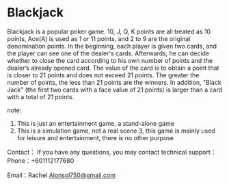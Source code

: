 # Blackjack

Blackjack is a popular poker game. 10, J, Q, K points are all treated as 10 points, Ace(A) is used as 1 or 11 points, and 2 to 9 are the original denomination points. In the beginning, each player is given two cards, and the player can see one of the dealer's cards. Afterwards, he can decide whether to close the card according to his own number of points and the dealer’s already opened card. The value of the card is to obtain a point that is closer to 21 points and does not exceed 21 points. The greater the number of points, the less than 21 points are the winners. In addition, "Black Jack" (the first two cards with a face value of 21 points) is larger than a card with a total of 21 points.

note:
1. This is just an entertainment game, a stand-alone game
2. This is a simulation game, not a real scene
3, this game is mainly used for leisure and entertainment, there is no other purpose

Contact： If you have any questions, you may contact technical support： Phone：+601112177680

Email：Rachel Alonsol750@gmail.com
